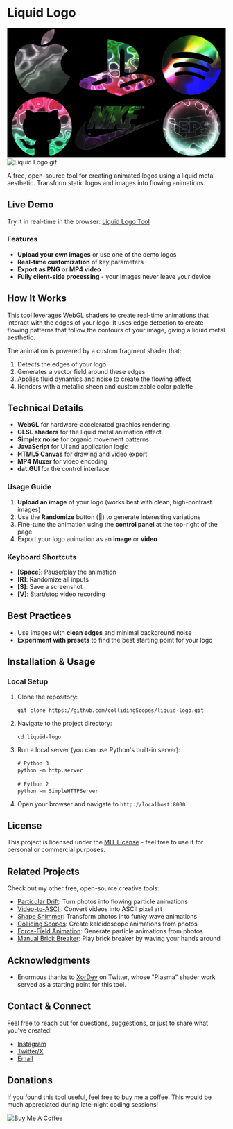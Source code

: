 # Liquid Logo

![Liquid Logo](assets/siteOGImage4.png)
![Liquid Logo gif](assets/playstation.gif)

A free, open-source tool for creating animated logos using a liquid metal aesthetic. Transform static logos and images into flowing animations.

## Live Demo

Try it in real-time in the browser: [Liquid Logo Tool](https://collidingscopes.github.io/liquid-logo)

### Features

- **Upload your own images** or use one of the demo logos
- **Real-time customization** of key parameters
- **Export as PNG** or **MP4 video**
- **Fully client-side processing** - your images never leave your device

## How It Works

This tool leverages WebGL shaders to create real-time animations that interact with the edges of your logo. It uses edge detection to create flowing patterns that follow the contours of your image, giving a liquid metal aesthetic.

The animation is powered by a custom fragment shader that:
1. Detects the edges of your logo
2. Generates a vector field around these edges
3. Applies fluid dynamics and noise to create the flowing effect
4. Renders with a metallic sheen and customizable color palette

## Technical Details

- **WebGL** for hardware-accelerated graphics rendering
- **GLSL shaders** for the liquid metal animation effect
- **Simplex noise** for organic movement patterns
- **JavaScript** for UI and application logic
- **HTML5 Canvas** for drawing and video export
- **MP4 Muxer** for video encoding
- **dat.GUI** for the control interface

### Usage Guide

1. **Upload an image** of your logo (works best with clean, high-contrast images)
2. Use the **Randomize** button (🎲) to generate interesting variations
3. Fine-tune the animation using the **control panel** at the top-right of the page
4. Export your logo animation as an **image** or **video**

### Keyboard Shortcuts

- **[Space]**: Pause/play the animation
- **[R]**: Randomize all inputs
- **[S]**: Save a screenshot
- **[V]**: Start/stop video recording

## Best Practices

- Use images with **clean edges** and minimal background noise
- **Experiment with presets** to find the best starting point for your logo

## Installation & Usage

### Local Setup

1. Clone the repository:
   ```
   git clone https://github.com/collidingScopes/liquid-logo.git
   ```

2. Navigate to the project directory:
   ```
   cd liquid-logo
   ```

3. Run a local server (you can use Python's built-in server):
   ```
   # Python 3
   python -m http.server
   
   # Python 2
   python -m SimpleHTTPServer
   ```

4. Open your browser and navigate to `http://localhost:8000`


## License

This project is licensed under the [MIT License](LICENSE.txt) - feel free to use it for personal or commercial purposes.

## Related Projects

Check out my other free, open-source creative tools:

- [Particular Drift](https://collidingScopes.github.io/particular-drift): Turn photos into flowing particle animations
- [Video-to-ASCII](https://collidingScopes.github.io/ascii): Convert videos into ASCII pixel art
- [Shape Shimmer](https://collidingScopes.github.io/shimmer): Transform photos into funky wave animations
- [Colliding Scopes](https://collidingScopes.github.io): Create kaleidoscope animations from photos
- [Force-Field Animation](https://collidingScopes.github.io/forcefield): Generate particle animations from photos
- [Manual Brick Breaker](https://manual-brick-breaker.netlify.app): Play brick breaker by waving your hands around

## Acknowledgments

- Enormous thanks to [XorDev](https://x.com/XorDev/status/1894123951401378051) on Twitter, whose "Plasma" shader work served as a starting point for this tool.

## Contact & Connect

Feel free to reach out for questions, suggestions, or just to share what you've created!

- [Instagram](https://www.instagram.com/stereo.drift/)
- [Twitter/X](https://x.com/measure_plan)
- [Email](mailto:stereodriftvisuals@gmail.com)

## Donations

If you found this tool useful, feel free to buy me a coffee. This would be much appreciated during late-night coding sessions!

[![Buy Me A Coffee](https://www.buymeacoffee.com/assets/img/custom_images/yellow_img.png)](https://www.buymeacoffee.com/stereoDrift)